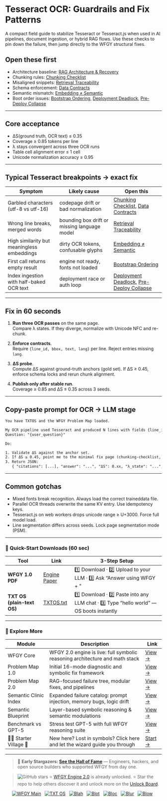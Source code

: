 # Tesseract OCR: Guardrails and Fix Patterns

A compact field guide to stabilize Tesseract or Tesseract.js when used in AI pipelines, document ingestion, or hybrid RAG flows. Use these checks to pin down the failure, then jump directly to the WFGY structural fixes.

## Open these first

- Architecture baseline: [RAG Architecture & Recovery](https://github.com/onestardao/WFGY/blob/main/ProblemMap/rag-architecture-and-recovery.md)  
- Chunking rules: [Chunking Checklist](https://github.com/onestardao/WFGY/blob/main/ProblemMap/chunking-checklist.md)  
- Misaligned snippets: [Retrieval Traceability](https://github.com/onestardao/WFGY/blob/main/ProblemMap/retrieval-traceability.md)  
- Schema enforcement: [Data Contracts](https://github.com/onestardao/WFGY/blob/main/ProblemMap/data-contracts.md)  
- Semantic mismatch: [Embedding ≠ Semantic](https://github.com/onestardao/WFGY/blob/main/ProblemMap/embedding-vs-semantic.md)  
- Boot order issues: [Bootstrap Ordering](https://github.com/onestardao/WFGY/blob/main/ProblemMap/bootstrap-ordering.md), [Deployment Deadlock](https://github.com/onestardao/WFGY/blob/main/ProblemMap/deployment-deadlock.md), [Pre-Deploy Collapse](https://github.com/onestardao/WFGY/blob/main/ProblemMap/predeploy-collapse.md)

---

## Core acceptance

- ΔS(ground truth, OCR text) ≤ 0.35  
- Coverage ≥ 0.85 tokens per line  
- λ stays convergent across three OCR runs  
- Table cell alignment error ≤ 1 cell  
- Unicode normalization accuracy ≥ 0.95  

---

## Typical Tesseract breakpoints → exact fix

| Symptom | Likely cause | Open this |
|---------|--------------|-----------|
| Garbled characters (utf-8 vs utf-16) | codepage drift or bad normalization | [Chunking Checklist](https://github.com/onestardao/WFGY/blob/main/ProblemMap/chunking-checklist.md), [Data Contracts](https://github.com/onestardao/WFGY/blob/main/ProblemMap/data-contracts.md) |
| Wrong line breaks, merged words | bounding box drift or missing language model | [Retrieval Traceability](https://github.com/onestardao/WFGY/blob/main/ProblemMap/retrieval-traceability.md) |
| High similarity but meaningless embeddings | dirty OCR tokens, confusable glyphs | [Embedding ≠ Semantic](https://github.com/onestardao/WFGY/blob/main/ProblemMap/embedding-vs-semantic.md) |
| First call returns empty result | engine not ready, fonts not loaded | [Bootstrap Ordering](https://github.com/onestardao/WFGY/blob/main/ProblemMap/bootstrap-ordering.md) |
| Index ingestion with half-baked OCR text | deployment race or auth loop | [Deployment Deadlock](https://github.com/onestardao/WFGY/blob/main/ProblemMap/deployment-deadlock.md), [Pre-Deploy Collapse](https://github.com/onestardao/WFGY/blob/main/ProblemMap/predeploy-collapse.md) |

---

## Fix in 60 seconds

1. **Run three OCR passes** on the same page.  
   Compare λ states. If they diverge, normalize with Unicode NFC and re-chunk.  

2. **Enforce contracts**.  
   Require `{line_id, bbox, text, lang}` per line. Reject entries missing `lang`.  

3. **ΔS probe**.  
   Compute ΔS against ground-truth anchors (gold set). If ΔS ≥ 0.45, enforce schema locks and rerun chunk alignment.  

4. **Publish only after stable run**.  
   Coverage ≥ 0.85 and ΔS ≤ 0.35 across 3 seeds.  

---

## Copy-paste prompt for OCR → LLM stage

```txt
You have TXTOS and the WFGY Problem Map loaded.

My OCR pipeline used Tesseract and produced N lines with fields {line_id, bbox, text, lang}.
Question: "{user_question}"

Do:

1. Validate ΔS against the anchor set.
2. If ΔS ≥ 0.45, point me to the minimal fix page (chunking-checklist, embedding-vs-semantic, retrieval-traceability).
3. Return JSON:
   { "citations": [...], "answer": "...", "ΔS": 0.xx, "λ_state": "...", "next_fix": "..." }
````

---

## Common gotchas

* Mixed fonts break recognition. Always load the correct traineddata file.
* Parallel OCR threads overwrite the same KV entry. Use idempotency keys.
* Tesseract.js on web workers drops unicode range ≥ U+3000. Force full model load.
* Line segmentation differs across seeds. Lock page segmentation mode (PSM).

---

### 🔗 Quick-Start Downloads (60 sec)

| Tool                       | Link                                                                                                                                       | 3-Step Setup                                                                             |
| -------------------------- | ------------------------------------------------------------------------------------------------------------------------------------------ | ---------------------------------------------------------------------------------------- |
| **WFGY 1.0 PDF**           | [Engine Paper](https://github.com/onestardao/WFGY/blob/main/I_am_not_lizardman/WFGY_All_Principles_Return_to_One_v1.0_PSBigBig_Public.pdf) | 1️⃣ Download · 2️⃣ Upload to your LLM · 3️⃣ Ask “Answer using WFGY + <your question>”    |
| **TXT OS (plain-text OS)** | [TXTOS.txt](https://github.com/onestardao/WFGY/blob/main/OS/TXTOS.txt)                                                                     | 1️⃣ Download · 2️⃣ Paste into any LLM chat · 3️⃣ Type “hello world” — OS boots instantly |

---

### 🧭 Explore More

| Module                   | Description                                                                  | Link                                                                                               |
| ------------------------ | ---------------------------------------------------------------------------- | -------------------------------------------------------------------------------------------------- |
| WFGY Core                | WFGY 2.0 engine is live: full symbolic reasoning architecture and math stack | [View →](https://github.com/onestardao/WFGY/tree/main/core/README.md)                              |
| Problem Map 1.0          | Initial 16-mode diagnostic and symbolic fix framework                        | [View →](https://github.com/onestardao/WFGY/tree/main/ProblemMap/README.md)                        |
| Problem Map 2.0          | RAG-focused failure tree, modular fixes, and pipelines                       | [View →](https://github.com/onestardao/WFGY/blob/main/ProblemMap/rag-architecture-and-recovery.md) |
| Semantic Clinic Index    | Expanded failure catalog: prompt injection, memory bugs, logic drift         | [View →](https://github.com/onestardao/WFGY/blob/main/ProblemMap/SemanticClinicIndex.md)           |
| Semantic Blueprint       | Layer-based symbolic reasoning & semantic modulations                        | [View →](https://github.com/onestardao/WFGY/tree/main/SemanticBlueprint/README.md)                 |
| Benchmark vs GPT-5       | Stress test GPT-5 with full WFGY reasoning suite                             | [View →](https://github.com/onestardao/WFGY/tree/main/benchmarks/benchmark-vs-gpt5/README.md)      |
| 🧙‍♂️ Starter Village 🏡 | New here? Lost in symbols? Click here and let the wizard guide you through   | [Start →](https://github.com/onestardao/WFGY/blob/main/StarterVillage/README.md)                   |

---

> 👑 **Early Stargazers: [See the Hall of Fame](https://github.com/onestardao/WFGY/tree/main/stargazers)** —
> Engineers, hackers, and open source builders who supported WFGY from day one.

> <img src="https://img.shields.io/github/stars/onestardao/WFGY?style=social" alt="GitHub stars"> ⭐ [WFGY Engine 2.0](https://github.com/onestardao/WFGY/blob/main/core/README.md) is already unlocked. ⭐ Star the repo to help others discover it and unlock more on the [Unlock Board](https://github.com/onestardao/WFGY/blob/main/STAR_UNLOCKS.md).

<div align="center">

[![WFGY Main](https://img.shields.io/badge/WFGY-Main-red?style=flat-square)](https://github.com/onestardao/WFGY)
 
[![TXT OS](https://img.shields.io/badge/TXT%20OS-Reasoning%20OS-orange?style=flat-square)](https://github.com/onestardao/WFGY/tree/main/OS)
 
[![Blah](https://img.shields.io/badge/Blah-Semantic%20Embed-yellow?style=flat-square)](https://github.com/onestardao/WFGY/tree/main/OS/BlahBlahBlah)
 
[![Blot](https://img.shields.io/badge/Blot-Persona%20Core-green?style=flat-square)](https://github.com/onestardao/WFGY/tree/main/OS/BlotBlotBlot)
 
[![Bloc](https://img.shields.io/badge/Bloc-Reasoning%20Compiler-blue?style=flat-square)](https://github.com/onestardao/WFGY/tree/main/OS/BlocBlocBloc)
 
[![Blur](https://img.shields.io/badge/Blur-Text2Image%20Engine-navy?style=flat-square)](https://github.com/onestardao/WFGY/tree/main/OS/BlurBlurBlur)
 
[![Blow](https://img.shields.io/badge/Blow-Game%20Logic-purple?style=flat-square)](https://github.com/onestardao/WFGY/tree/main/OS/BlowBlowBlow)
 

</div>
